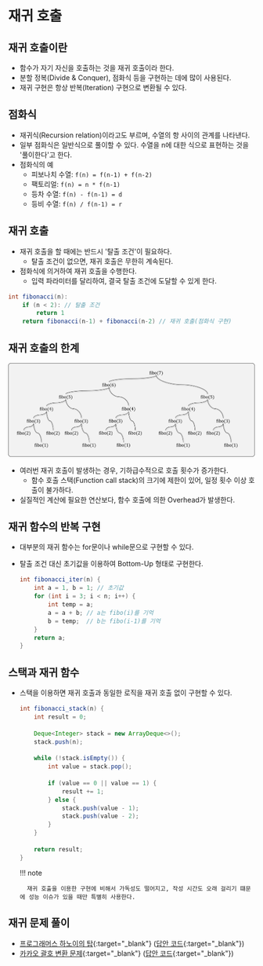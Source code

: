 # 재귀 호출

## 재귀 호출이란

- 함수가 자기 자신을 호출하는 것을 재귀 호출이라 한다.
- 분할 정복(Divide & Conquer), 점화식 등을 구현하는 데에 많이 사용된다.
- 재귀 구현은 항상 반복(Iteration) 구현으로 변환될 수 있다.

## 점화식

- 재귀식(Recursion relation)이라고도 부르며, 수열의 항 사이의 관계를 나타낸다.
- 일부 점화식은 일반식으로 풀이할 수 있다. 수열을 n에 대한 식으로 표현하는 것을 '풀이한다'고 한다.
- 점화식의 예
    - 피보나치 수열: `f(n) = f(n-1) + f(n-2)`
    - 팩토리얼: `f(n) = n * f(n-1)`
    - 등차 수열: `f(n) - f(n-1) = d`
    - 등비 수열: `f(n) / f(n-1) = r`

## 재귀 호출

- 재귀 호출을 할 때에는 반드시 '탈출 조건'이 필요하다.
    - 탈출 조건이 없으면, 재귀 호출은 무한히 계속된다.
- 점화식에 의거하여 재귀 호출을 수행한다.
    - 입력 파라미터를 달리하여, 결국 탈출 조건에 도달할 수 있게 한다.

``` java title="Fibonacci using recursion" 
int fibonacci(n):
    if (n < 2): // 탈출 조건
        return 1
    return fibonacci(n-1) + fibonacci(n-2) // 재귀 호출(점화식 구현)
```

## 재귀 호출의 한계

![피보나치 수열](img/section2/1.png)

- 여러번 재귀 호출이 발생하는 경우, 기하급수적으로 호출 횟수가 증가한다.
    - 함수 호출 스택(Function call stack)의 크기에 제한이 있어, 일정 횟수 이상 호출이 불가하다.
- 실질적인 계산에 필요한 연산보다, 함수 호출에 의한 Overhead가 발생한다.

## 재귀 함수의 반복 구현

- 대부분의 재귀 함수는 for문이나 while문으로 구현할 수 있다.
- 탈출 조건 대신 초기값을 이용하여 Bottom-Up 형태로 구현한다.

    ``` java title="Fibonacci using iteration"
    int fibonacci_iter(n) {
        int a = 1, b = 1; // 초기값
        for (int i = 3; i < n; i++) {
            int temp = a;
            a = a + b; // a는 fibo(i)를 기억
            b = temp;  // b는 fibo(i-1)를 기억
        }
        return a;
    }
    ```


## 스택과 재귀 함수

- 스택을 이용하면 재귀 호출과 동일한 로직을 재귀 호출 없이 구현할 수 있다.


    ``` java title="Fibonacci using a stack"
    int fibonacci_stack(n) {
        int result = 0;
        
        Deque<Integer> stack = new ArrayDeque<>();
        stack.push(n);
        
        while (!stack.isEmpty()) {
            int value = stack.pop();

            if (value == 0 || value == 1) {
                result += 1;
            } else {
                stack.push(value - 1);
                stack.push(value - 2);
            }
        }

        return result;
    }
    ```

    !!! note

        재귀 호출을 이용한 구현에 비해서 가독성도 떨어지고, 작성 시간도 오래 걸리기 떄문에 성능 이슈가 있을 때만 특별히 사용한다.


## 재귀 문제 풀이

- [프로그래머스 하노이의 탑](https://programmers.co.kr/learn/courses/30/lessons/12946){:target="_blank"} ([답안 코드](https://github.com/abel-shin/pccp-java/blob/main/src/day3/Solution1.java){:target="_blank"})
- [카카오 괄호 변환 문제](https://programmers.co.kr/learn/courses/30/lessons/60058){:target="_blank"} ([답안 코드](https://github.com/abel-shin/pccp-java/blob/main/src/day3/Solution2.java){:target="_blank"})
